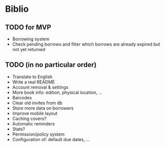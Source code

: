# Biblio

## TODO for MVP

* Borrowing system
* Check pending borrows and filter which borrows are already expired but not yet returned

## TODO (in no particular order)

* Translate to English
* Write a real README
* Account removal & settings
* More book info: edition, physical location, ...
* Barcodes
* Clear old invites from db
* Store more data on borrowers
* Improve mobile layout
* Caching covers?
* Automatic reminders
* Stats?
* Permission/policy system
* Configuration of: default due dates, ...
